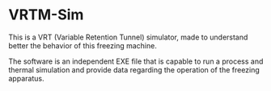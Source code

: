 # VRTM-Sim
This is a VRT (Variable Retention Tunnel) simulator, made to understand better the behavior of this freezing machine.

The software is an independent EXE file that is capable to run a process and thermal simulation and provide data regarding the operation of the freezing apparatus.
